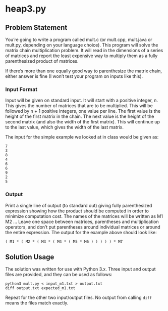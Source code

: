 # heap3.py

## Problem Statement

You’re going to write a program called mult.c (or mult.cpp, mult.java or mult.py, depending on your language choice). This program will solve the matrix chain multiplication problem. It will read in the dimensions of a series of matrices and report the least expensive way to multiply them as a fully parenthesized product of matrices.

If there’s more than one equally good way to parenthesize the matrix chain, either answer is fine (I won’t test your program on inputs like this).

### Input Format

Input will be given on standard input. It will start with a positive integer, n. This gives the number of matrices that are to be multiplied. This will be followed by n + 1 positive integers, one value per line. The first value is the height of the first matrix in the chain. The next value is the height of the second matrix (and also the width of the first matrix). This will continue up to the last value, which gives the width of the last matrix.

The input for the simple example we looked at in class would be given as:

```
7
3
8
4
6
6
9
2
5
```

### Output

Print a single line of output (to standard out) giving fully parenthesized expression showing how the product should be computed in order to minimize computation cost. The names of the matrices will be written as M1 M2 ... Leave one space between matrices, parentheses and multiplication operators, and don’t put parentheses around individual matrices or around the entire expression. The output for the example above should look like:

`( M1 * ( M2 * ( M3 * ( M4 * ( M5 * M6 ) ) ) ) ) * M7`

## Solution Usage

The solution was written for use with Python 3.x. Three input and output files are provided, and they can be used as follows:

```
python3 mult.py < input_m1.txt > output.txt
diff output.txt expected_m1.txt 
```

Repeat for the other two input/output files. No output from calling `diff` means the files match exactly.